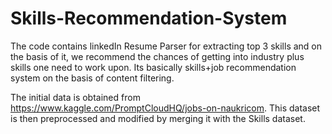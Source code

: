 # Skills-Recommendation-System

The code contains linkedIn Resume Parser for extracting top 3 skills and on the basis of it, we recommend the chances of getting into industry plus skills one need to work upon. Its basically skills+job recommendation system on the basis of content filtering. 

The initial data is obtained from https://www.kaggle.com/PromptCloudHQ/jobs-on-naukricom. This dataset is then preprocessed and modified by merging it with the Skills dataset. 
